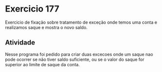 # Exercicio 177
Exercicio de fixação sobre tratamento de exceção onde temos uma conta e realizamos saque e mostra o novo saldo.

## Atividade 
Nesse programa foi pedido para criar duas excecoes onde um saque nao pode ocorrer se não tiver saldo suficiente, ou se o valor do saque
for superior ao limite de saque da conta.
